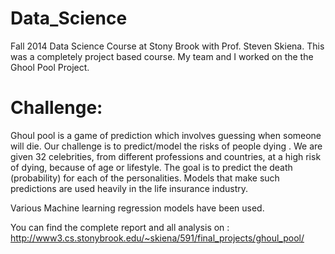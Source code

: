 Data_Science
============

Fall 2014 Data Science Course at Stony Brook with Prof. Steven Skiena.
This was a completely project based course. My team and I worked on the the Ghool Pool Project.

Challenge:
=========
Ghoul pool is a game of prediction which involves guessing when someone will die. 
Our challenge is to predict/model the risks of people dying . 
We are given 32 celebrities, from different professions and countries, at a high risk of dying, because of age or lifestyle. The goal is to predict the death (probability) for each of the personalities.
Models that make such predictions are used heavily in the life insurance industry.

Various Machine learning regression models have been used.

You can find the complete report and all analysis on : http://www3.cs.stonybrook.edu/~skiena/591/final_projects/ghoul_pool/

